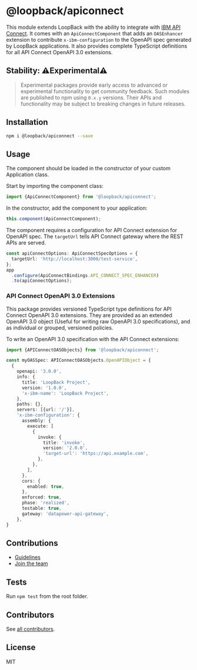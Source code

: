 # @loopback/apiconnect

This module extends LoopBack with the ability to integrate with
[IBM API Connect](https://www.ibm.com/cloud/api-connect). It comes with an
`ApiConnectComponent` that adds an `OASEnhancer` extension to contribute
`x-ibm-configuration` to the OpenAPI spec generated by LoopBack applications. It
also provides complete TypeScript definitions for all API Connect OpenAPI 3.0
extensions.

## Stability: ⚠️Experimental⚠️

> Experimental packages provide early access to advanced or experimental
> functionality to get community feedback. Such modules are published to npm
> using `0.x.y` versions. Their APIs and functionality may be subject to
> breaking changes in future releases.

## Installation

```sh
npm i @loopback/apiconnect --save
```

## Usage

The component should be loaded in the constructor of your custom Application
class.

Start by importing the component class:

```ts
import {ApiConnectComponent} from '@loopback/apiconnect';
```

In the constructor, add the component to your application:

```ts
this.component(ApiConnectComponent);
```

The component requires a configuration for API Connect extension for OpenAPI
spec. The `targetUrl` tells API Connect gateway where the REST APIs are served.

```ts
const apiConnectOptions: ApiConnectSpecOptions = {
  targetUrl: 'http://localhost:3000/test-service',
};
app
  .configure(ApiConnectBindings.API_CONNECT_SPEC_ENHANCER)
  .to(apiConnectOptions);
```

### API Connect OpenAPI 3.0 Extensions

This package provides versioned TypeScript type definitions for API Connect
OpenAPI 3.0 extensions. They are provided as an extended OpenAPI 3.0 object
(Useful for writing raw OpenAPI 3.0 specifications), and as individual or
grouped, versioned policies.

To write an OpenAPI 3.0 specification with the API Connect extensions:

```typescript
import {APIConnectOASObjects} from '@loopback/apiconnect';

const myOASSpec: APIConnectOASObjects.OpenAPIObject = {
  {
    openapi: '3.0.0',
    info: {
      title: 'LoopBack Project',
      version: '1.0.0',
      'x-ibm-name': 'LoopBack Project',
    },
    paths: {},
    servers: [{url: '/'}],
    'x-ibm-configuration': {
      assembly: {
        execute: [
          {
            invoke: {
              title: 'invoke',
              version: '2.0.0',
              'target-url': 'https://api.example.com',
            },
          },
        ],
      },
      cors: {
        enabled: true,
      },
      enforced: true,
      phase: 'realized',
      testable: true,
      gateway: 'datapower-api-gateway',
    },
}
```

## Contributions

- [Guidelines](https://github.com/loopbackio/loopback-next/blob/master/docs/CONTRIBUTING.md)
- [Join the team](https://github.com/loopbackio/loopback-next/issues/110)

## Tests

Run `npm test` from the root folder.

## Contributors

See
[all contributors](https://github.com/loopbackio/loopback-next/graphs/contributors).

## License

MIT
